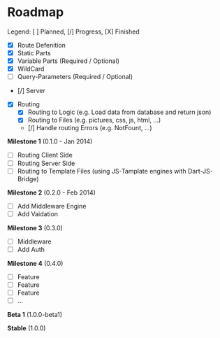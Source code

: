 Roadmap
=========
Legend: [ ] Planned, [/] Progress, [X] Finished


- [X] Route Defenition
 - [X] Static Parts
 - [X] Variable Parts (Required / Optional)
 - [X] WildCard
 - [ ] Query-Parameters (Required / Optional)
- [/] Server
 - [X] Routing
   - [X] Routing to Logic (e.g. Load data from database and return json)
   - [X] Routing to Files (e.g. pictures, css, js, html, ...)
   - [/] Handle routing Errors (e.g. NotFount, ...)

**Milestone 1** (0.1.0 - Jan 2014)

- [ ] Routing Client Side
- [ ] Routing Server Side
 - [ ] Routing to Template Files (using JS-Tamplate engines with Dart-JS-Bridge)

**Milestone 2** (0.2.0 - Feb 2014)

- [ ] Add Middleware Engine
 - [ ] Add Vaidation

**Milestone 3** (0.3.0)

- [ ] Middleware
 - [ ] Add Auth

**Milestone 4** (0.4.0)

- [ ] Feature
- [ ] Feature
- [ ] Feature
- [ ] ...

**Beta 1** (1.0.0-beta1)

**Stable** (1.0.0)